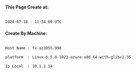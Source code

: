 
   
#### This Page Create at:

```bash

2024-07-18 - 11:34:00 UTC

```

#### Create By Machine:

```bash

Host Name : fv-az1055-998

platform  : Linux-6.5.0-1023-azure-x86_64-with-glibc2.35

Ip Local  : 10.1.1.14

```

